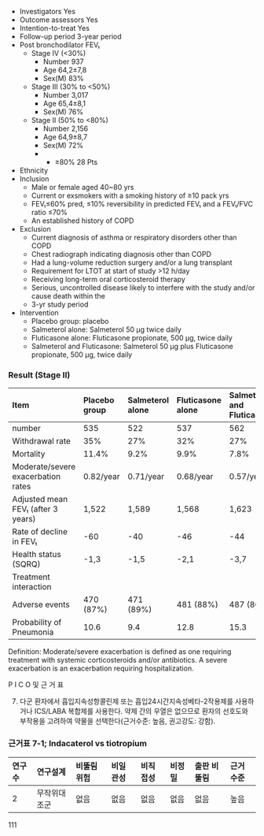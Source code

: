 - Investigators Yes
- Outcome assessors Yes
- Intention-to-treat Yes
- Follow-up period 3-year period
- Post bronchodilator FEV₁
    - Stage IV (<30%)
        - Number 937
        - Age 64,2±7,8
        - Sex(M) 83%
    - Stage III (30% to <50%)
        - Number 3,017
        - Age 65,4±8,1
        - Sex(M) 76%
    - Stage II (50% to <80%)
        - Number 2,156
        - Age 64,9±8,7
        - Sex(M) 72%
        - + ≥80% 28 Pts
- Ethnicity
- Inclusion
    - Male or female aged 40~80 yrs
    - Current or exsmokers with a smoking history of ≥10 pack yrs
    - FEV₁≤60% pred, ≤10% reversibility in predicted FEV₁ and a FEV₁/FVC ratio ≤70%
    - An established history of COPD
- Exclusion
    - Current diagnosis of asthma or respiratory disorders other than COPD
    - Chest radiograph indicating diagnosis other than COPD
    - Had a lung-volume reduction surgery and/or a lung transplant
    - Requirement for LTOT at start of study >12 h/day
    - Receiving long-term oral corticosteroid therapy
    - Serious, uncontrolled disease likely to interfere with the study and/or cause death within the
    - 3-yr study period
- Intervention
    - Placebo group: placebo
    - Salmeterol alone: Salmeterol 50 μg twice daily
    - Fluticasone alone: Fluticasone propionate, 500 μg, twice daily
    - Salmeterol and Fluticasone: Salmeterol 50 μg plus Fluticasone propionate, 500 μg, twice daily

### Result (Stage II)
| Item                         | Placebo group | Salmeterol alone | Fluticasone alone | Salmeterol and Fluticasone |
| :--------------------------- | :------------ | :--------------- | :---------------- | :------------------------- |
| number                       | 535           | 522              | 537               | 562                        |
| Withdrawal rate              | 35%           | 27%              | 32%               | 27%                        |
| Mortality                    | 11.4%         | 9.2%             | 9.9%              | 7.8%                       |
| Moderate/severe exacerbation rates | 0.82/year     | 0.71/year        | 0.68/year         | 0.57/year                  |
| Adjusted mean FEV₁ (after 3 years) | 1,522         | 1,589            | 1,568             | 1,623                      |
| Rate of decline in FEV₁      | -60           | -40              | -46               | -44                        |
| Health status (SQRQ)         | -1,3          | -1,5             | -2,1              | -3,7                       |
| Treatment interaction        |               |                  |                   |                            |
| Adverse events               | 470 (87%)     | 471 (89%)        | 481 (88%)         | 487 (86%)                  |
| Probability of Pneumonia     | 10.6          | 9.4              | 12.8              | 15.3                       |

Definition: Moderate/severe exacerbation is defined as one requiring treatment with systemic corticosteroids and/or antibiotics. A severe exacerbation is an exacerbation requiring hospitalization.

P
I
C
O
및
근
거
표

7) 다군 환자에서 흡입지속성항콜린제 또는 흡입24시간지속성베타-2작용제를 사용하거나 ICS/LABA 복합제를 사용한다. 약제 간의 우열은 없으므로 환자의 선호도와 부작용을 고려하여 약물을 선택한다(근거수준: 높음, 권고강도: 강함).

### 근거표 7-1; Indacaterol vs tiotropium
| 연구수 | 연구설계 | 비뚤림 위험 | 비일관성 | 비직접성 | 비정밀 | 출판 비뚤림 | 근거수준 |
| :----- | :------- | :---------- | :------- | :------- | :------- | :---------- | :------- |
| 2      | 무작위대조군 | 없음        | 없음     | 없음     | 없음     | 없음        | 높음     |

<PAGE>111